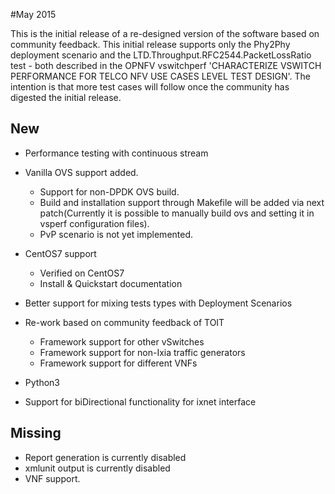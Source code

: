 #May 2015

This is the initial release of a re-designed version of the software based on
community feedback.  This initial release supports only the Phy2Phy deployment
scenario and the LTD.Throughput.RFC2544.PacketLossRatio test - both described
in the OPNFV vswitchperf 'CHARACTERIZE VSWITCH PERFORMANCE FOR TELCO NFV USE
CASES LEVEL TEST DESIGN'.  The intention is that more test cases will follow
once the community has digested the initial release.

## New

* Performance testing with continuous stream
* Vanilla OVS support added.
	* Support for non-DPDK OVS build.
	* Build and installation support through Makefile will be added via
		next patch(Currently it is possible to manually build ovs and
		setting it in vsperf configuration files).
	* PvP scenario is not yet implemented.
* CentOS7 support
  * Verified on CentOS7
  * Install & Quickstart documentation

* Better support for mixing tests types with Deployment Scenarios
* Re-work based on community feedback of TOIT
  * Framework support for other vSwitches
  * Framework support for non-Ixia traffic generators
  * Framework support for different VNFs
* Python3
* Support for biDirectional functionality for ixnet interface

## Missing

* Report generation is currently disabled
* xmlunit output is  currently disabled
* VNF support.
